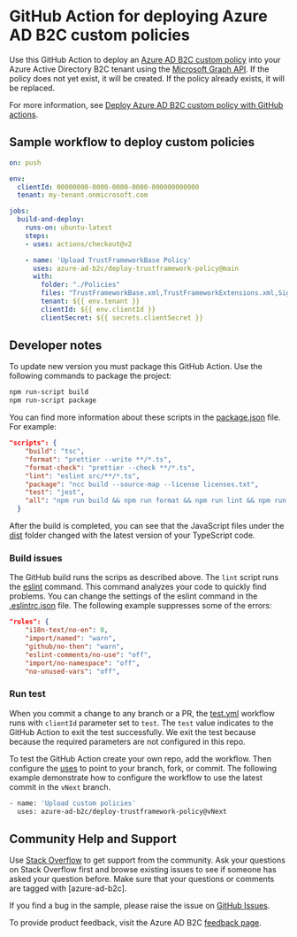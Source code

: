 # GitHub Action for deploying Azure AD B2C custom policies

Use this GitHub Action to deploy an [Azure AD B2C custom policy](https://docs.microsoft.com/azure/active-directory-b2c/custom-policy-overview) into your Azure Active Directory B2C tenant using the [Microsoft Graph API](https://docs.microsoft.com/graph/api/resources/trustframeworkpolicy?view=graph-rest-beta). If the policy does not yet exist, it will be created. If the policy already exists, it will be replaced.

For more information, see [Deploy Azure AD B2C custom policy with GitHub actions](https://docs.microsoft.com/azure/active-directory-b2c/deploy-custom-policies-github-action).

## Sample workflow to deploy custom policies

```yaml
on: push

env:
  clientId: 00000000-0000-0000-0000-000000000000
  tenant: my-tenant.onmicrosoft.com

jobs:
  build-and-deploy:
    runs-on: ubuntu-latest
    steps:
    - uses: actions/checkout@v2

    - name: 'Upload TrustFrameworkBase Policy'
      uses: azure-ad-b2c/deploy-trustframework-policy@main
      with:
        folder: "./Policies"
        files: "TrustFrameworkBase.xml,TrustFrameworkExtensions.xml,SignUpOrSignin.xml"
        tenant: ${{ env.tenant }}
        clientId: ${{ env.clientId }}
        clientSecret: ${{ secrets.clientSecret }}
```

## Developer notes

To update new version you must package this GitHub Action. Use the following commands to package the project:

```bash
npm run-script build  
npm run-script package
```

You can find more information about these scripts in the [package.json](package.json) file. For example:

```json
"scripts": {
    "build": "tsc",
    "format": "prettier --write **/*.ts",
    "format-check": "prettier --check **/*.ts",
    "lint": "eslint src/**/*.ts",
    "package": "ncc build --source-map --license licenses.txt",
    "test": "jest",
    "all": "npm run build && npm run format && npm run lint && npm run package && npm test"
  }
```

After the build is completed, you can see that the JavaScript files under the [dist](dist) folder changed with the latest version of your TypeScript code.

### Build issues

The GitHub build runs the scrips as described above. The `lint` script runs the  [eslint](https://eslint.org/) command. This command analyzes your code to quickly find problems. You can change the settings of the eslint command in the [.eslintrc.json](.eslintrc.json) file. The following example suppresses some of the errors:

```json
"rules": {
    "i18n-text/no-en": 0,
    "import/named": "warn",
    "github/no-then": "warn",
    "eslint-comments/no-use": "off",
    "import/no-namespace": "off",
    "no-unused-vars": "off",
```

### Run test

When you commit a change to any branch or a PR, the [test.yml](.github/workflows/test.yml) workflow runs with `clientId` parameter set to `test`. The `test` value indicates to the GitHub Action to exit the test successfully. We exit the test because because the  required parameters are not configured in this repo.

To test the GitHub Action create your own repo, add the workflow. Then configure the [uses](https://docs.github.com/en/actions/using-workflows/workflow-syntax-for-github-actions#jobsjob_idstepsuses) to point to your branch, fork, or commit. The following example demonstrate how to configure the workflow to use the latest commit in the `vNext` branch.

```bash
- name: 'Upload custom policies'
  uses: azure-ad-b2c/deploy-trustframework-policy@vNext
```

## Community Help and Support

Use [Stack Overflow](https://stackoverflow.com/questions/tagged/azure-ad-b2c) to get support from the community. Ask your questions on Stack Overflow first and browse existing issues to see if someone has asked your question before. Make sure that your questions or comments are tagged with [azure-ad-b2c].

If you find a bug in the sample, please raise the issue on [GitHub Issues](https://github.com/azure-ad-b2c/deploy-trustframework-policy/issues).

To provide product feedback, visit the Azure AD B2C [feedback page](https://feedback.azure.com/forums/169401-azure-active-directory?category_id=160596).

